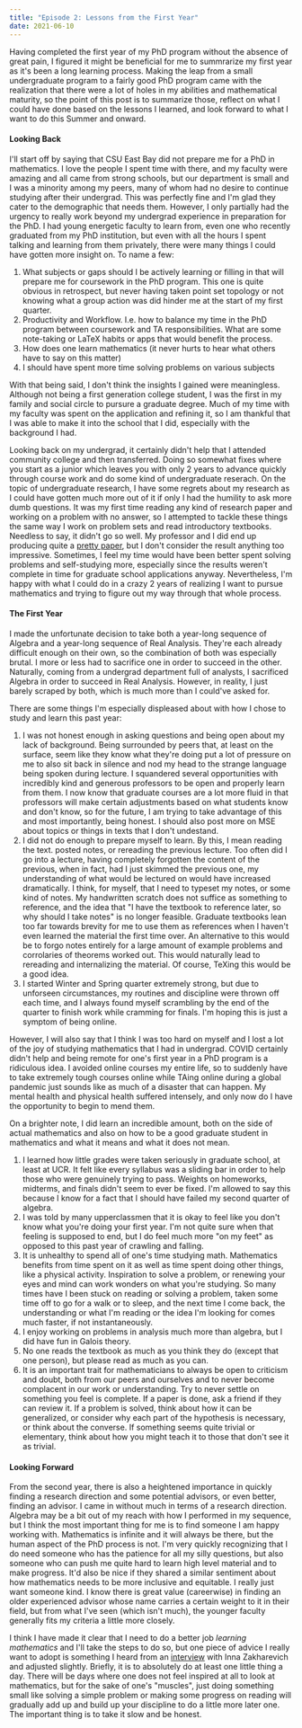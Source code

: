 ```yaml
---
title: "Episode 2: Lessons from the First Year"
date: 2021-06-10
---
```


Having completed the first year of my PhD program without the absence of great pain, I figured it might be beneficial for me to summrarize my first year as it's been a long learning process. Making the leap from a small undergraduate program to a fairly good PhD program came with the realization that there were a lot of holes in my abilities and mathematical maturity, so the point of this post is to summarize those, reflect on what I could have done based on the lessons I learned, and look forward to what I want to do this Summer and onward.

#### Looking Back
I'll start off by saying that CSU East Bay did not prepare me for a PhD in mathematics. I love the people I spent time with there, and my faculty were amazing and all came from strong schools, but our department is small and I was a minority among my peers, many of whom had no desire to continue studying after their undergrad. This was perfectly fine and I'm glad they cater to the demographic that needs them. However, I only partially had the urgency to really work beyond my undergrad experience in preparation for the PhD. I had young energetic faculty to learn from, even one who recently graduated from my PhD institution, but even with all the hours I spent talking and learning from them privately, there were many things I could have gotten more insight on. To name a few:

1. What subjects or gaps should I be actively learning or filling in that will prepare me for coursework in the PhD program. This one is quite obvious in retrospect, but never having taken point set topology or not knowing what a group action was did hinder me at the start of my first quarter.
2. Productivity and Workflow. I.e. how to balance my time in the PhD program between coursework and TA responsibilities. What are some note-taking or LaTeX habits or apps that would benefit the process. 
3. How does one learn mathematics (it never hurts to hear what others have to say on this matter)
4. I should have spent more time solving problems on various subjects

With that being said, I don't think the insights I gained were meaningless. Although not being a first generation college student, I was the first in my family and social circle to pursure a graduate degree. Much of my time with my faculty was spent on the application and refining it, so I am thankful that I was able to make it into the school that I did, especially with the background I had.

Looking back on my undergrad, it certainly didn't help that I attended community college and then transferred. Doing so somewhat fixes where you start as a junior which leaves you with only 2 years to advance quickly through course work and do some kind of undergraduate reserach. On the topic of undergraduate research, I have some regrets about my research as I could have gotten much more out of it if only I had the humility to ask more dumb questions. It was my first time reading any kind of research paper and working on a problem with no answer, so I attempted to tackle these things the same way I work on problem sets and read introductory textbooks. Needless to say, it didn't go so well. My professor and I did end up producing quite a [pretty paper](https://github.com/elin35/elin35.github.io/blob/master/assets/pdfs/Bounds_on_the_Hausdorff_Measure_of_the_level_n_Sierpinski_gaskets-VERSION2.pdf), but I don't consider the result anything too impressive. Sometimes, I feel my time would have been better spent solving problems and self-studying more, especially since the results weren't complete in time for graduate school applications anyway. Nevertheless, I'm happy with what I could do in a crazy 2 years of realizing I want to pursue mathematics and trying to figure out my way through that whole process.

#### The First Year
I made the unfortunate decision to take both a year-long sequence of Algebra and a year-long sequence of Real Analysis. They're each already difficult enough on their own, so the combination of both was especially brutal. I more or less had to sacrifice one in order to succeed in the other. Naturally, coming from a undergrad department full of analysts, I sacrificed Algebra in order to succeed in Real Analysis. However, in reality, I just barely scraped by both, which is much more than I could've asked for. 

There are some things I'm especially displeased about with how I chose to study and learn this past year:

1. I was not honest enough in asking questions and being open about my lack of background. Being surrounded by peers that, at least on the surface, seem like they know what they're doing put a lot of pressure on me to also sit back in silence and nod my head to the strange language being spoken during lecture. I squandered several opportunities with incredibly kind and generous professors to be open and properly learn from them. I now know that graduate courses are a lot more fluid in that professors will make certain adjustments based on what students know and don't know, so for the future, I am trying to take advantage of this and most importantly, being honest. I should also post more on MSE about topics or things in texts that I don't undestand.
2. I did not do enough to prepare myself to learn. By this, I mean reading the text. posted notes, or rereading the previous lecture. Too often did I go into a lecture, having completely forgotten the content of the previous, when in fact, had I just skimmed the previous one, my understanding of what would be lectured on would have increased dramatically. I think, for myself, that I need to typeset my notes, or some kind of notes. My handwritten scratch does not suffice as something to reference, and the idea that "I have the textbook to reference later, so why should I take notes" is no longer feasible. Graduate textbooks lean too far towards brevity for me to use them as references when I haven't even learned the material the first time over. An alternative to this would be to forgo notes entirely for a large amount of example problems and corrolaries of theorems worked out. This would naturally lead to rereading and internalizing the material. Of course, TeXing this would be a good idea.
3. I started Winter and Spring quarter extremely strong, but due to unforseen circumstances, my routines and discipline were thrown off each time, and I always found myself scrambling by the end of the quarter to finish work while cramming for finals. I'm hoping this is just a symptom of being online. 

However, I will also say that I think I was too hard on myself and I lost a lot of the joy of studying mathematics that I had in undergrad. COVID certainly didn't help and being remote for one's first year in a PhD program is a ridiculous idea. I avoided online courses my entire life, so to suddenly have to take extremely tough courses online while TAing online during a global pandemic just sounds like as much of a disaster that can happen. My mental health and physical health suffered intensely, and only now do I have the opportunity to begin to mend them. 

On a brighter note, I did learn an incredible amount, both on the side of actual mathematics and also on how to be a good graduate student in mathematics and what it means and what it does not mean. 

1. I learned how little grades were taken seriously in graduate school, at least at UCR. It felt like every syllabus was a sliding bar in order to help those who were genuinely trying to pass. Weights on homeworks, midterms, and finals didn't seem to ever be fixed. I'm allowed to say this because I know for a fact that I should have failed my second quarter of algebra. 
2. I was told by many upperclassmen that it is okay to feel like you don't know what you're doing your first year. I'm not quite sure when that feeling is supposed to end, but I do feel much more "on my feet" as opposed to this past year of crawling and falling. 
3. It is unhealthy to spend all of one's time studying math. Mathematics benefits from time spent on it as well as time spent doing other things, like a physical activity. Inspiration to solve a problem, or renewing your eyes and mind can work wonders on what you're studying. So many times have I been stuck on reading or solving a problem, taken some time off to go for a walk or to sleep, and the next time I come back, the understanding or what I'm reading or the idea I'm looking for comes much faster, if not instantaneously. 
4. I enjoy working on problems in analysis much more than algebra, but I did have fun in Galois theory. 
5. No one reads the textbook as much as you think they do (except that one person), but please read as much as you can. 
6. It is an important trait for mathematicians to always be open to criticism and doubt, both from our peers and ourselves and to never become complacent in our work or understanding. Try to never settle on something you feel is complete. If a paper is done, ask a friend if they can review it. If a problem is solved, think about how it can be generalized, or consider why each part of the hypothesis is necessary, or think about the converse. If something seems quite trivial or elementary, think about how you might teach it to those that don't see it as trivial.

#### Looking Forward
From the second year, there is also a heightened importance in quickly finding a research direction and some potential advisors, or even better, finding an advisor. I came in without much in terms of a research direction. Algebra may be a bit out of my reach with how I performed in my sequence, but I think the most important thing for me is to find someone I am happy working with. Mathematics is infinite and it will always be there, but the human aspect of the PhD process is not. I'm very quickly recognizing that I do need someone who has the patience for all my silly questions, but also someone who can push me quite hard to learn high level material and to make progress. It'd also be nice if they shared a similar sentiment about how mathematics needs to be more inclusive and equitable. I really just want someone kind. I know there is great value (careerwise) in finding an older experienced advisor whose name carries a certain weight to it in their field, but from what I've seen (which isn't much), the younger faculty generally fits my criteria a little more closely.

I think I have made it clear that I need to do a better job *learning mathematics* and I'll take the steps to do so, but one piece of advice I really want to adopt is something I heard from an [interview](https://www.youtube.com/watch?v=E4SYGwd22iM) with Inna Zakharevich and adjusted slightly. Briefly, it is to absolutely do at least one little thing a day. There will be days where one does not feel inspired at all to look at mathematics, but for the sake of one's "muscles", just doing something small like solving a simple problem or making some progress on reading will gradually add up and build up your discipline to do a little more later one. The important thing is to take it slow and be honest.




